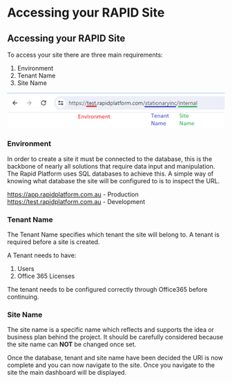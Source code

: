 # Accessing your RAPID Site

## Accessing your RAPID Site

To access your site there are three main requirements:  

1. Environment  
2. Tenant Name  
3. Site Name  

![URL Breakdown](<URL breakdown.png>)

### Environment
  
In order to create a site it must be connected to the database, this is the backbone of nearly all solutions that require data input and manipulation. The Rapid Platform uses SQL databases to achieve this.
A simple way of knowing what database the site will be configured to is to inspect the URL.

https://app.rapidplatform.com.au - Production  
https://test.rapidplatform.com.au - Development  

### Tenant Name

The Tenant Name specifies which tenant the site will belong to. A tenant is required before a site is created.  

A Tenant needs to have:  
1. Users
2. Office 365 Licenses

The tenant needs to be configured correctly through Office365 before continuing.

### Site Name

The site name is a specific name which reflects and supports the idea or business plan behind the project. It should be carefully considered because the site name can **NOT** be changed once set.

Once the database, tenant and site name have been decided the URI is now complete and you can now navigate to the site. Once you navigate to the site the main dashboard will be displayed.
